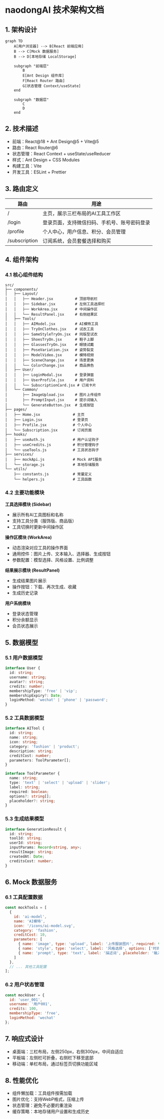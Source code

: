 # naodongAI 技术架构文档

## 1. 架构设计

```mermaid
graph TD
    A[用户浏览器] --> B[React 前端应用]
    B --> C[Mock 数据服务]
    B --> D[本地存储 LocalStorage]
    
    subgraph "前端层"
        B
        E[Ant Design 组件库]
        F[React Router 路由]
        G[状态管理 Context/useState]
    end
    
    subgraph "数据层"
        C
        D
    end
```

## 2. 技术描述

- 前端：React@18 + Ant Design@5 + Vite@5
- 路由：React Router@6
- 状态管理：React Context + useState/useReducer
- 样式：Ant Design + CSS Modules
- 构建工具：Vite
- 开发工具：ESLint + Prettier

## 3. 路由定义

| 路由 | 用途 |
|------|------|
| / | 主页，展示三栏布局的AI工具工作区 |
| /login | 登录页面，支持微信扫码、手机号、账号密码登录 |
| /profile | 个人中心，用户信息、积分、会员管理 |
| /subscription | 订阅系统，会员套餐选择和购买 |

## 4. 组件架构

### 4.1 核心组件结构

```
src/
├── components/
│   ├── Layout/
│   │   ├── Header.jsx          # 顶部导航栏
│   │   ├── Sidebar.jsx         # 左侧工具选择栏
│   │   ├── WorkArea.jsx        # 中间操作区
│   │   └── ResultPanel.jsx     # 右侧结果区
│   ├── Tools/
│   │   ├── AIModel.jsx         # AI模特工具
│   │   ├── TryOnClothes.jsx    # 试衣工具
│   │   ├── SameStyleTryOn.jsx  # 同版型试衣
│   │   ├── ShoesTryOn.jsx      # 鞋子上脚
│   │   ├── GlassesTryOn.jsx    # 眼镜试戴
│   │   ├── PoseVariation.jsx   # 姿势裂变
│   │   ├── ModelVideo.jsx      # 模特视频
│   │   ├── SceneChange.jsx     # 场景更换
│   │   └── ColorChange.jsx     # 商品换色
│   ├── User/
│   │   ├── LoginModal.jsx      # 登录弹窗
│   │   ├── UserProfile.jsx     # 用户资料
│   │   └── SubscriptionCard.jsx # 订阅卡片
│   └── Common/
│       ├── ImageUpload.jsx     # 图片上传组件
│       ├── PromptInput.jsx     # 提示词输入
│       └── GenerateButton.jsx  # 生成按钮
├── pages/
│   ├── Home.jsx               # 主页
│   ├── Login.jsx              # 登录页
│   ├── Profile.jsx            # 个人中心
│   └── Subscription.jsx       # 订阅页面
├── hooks/
│   ├── useAuth.js             # 用户认证钩子
│   ├── useCredits.js          # 积分管理钩子
│   └── useTools.js            # 工具状态钩子
├── services/
│   ├── mockApi.js             # Mock API服务
│   └── storage.js             # 本地存储服务
└── utils/
    ├── constants.js           # 常量定义
    └── helpers.js             # 工具函数
```

### 4.2 主要功能模块

**工具选择模块 (Sidebar)**
- 展示所有AI工具图标和名称
- 支持工具分类（服饰版、商品版）
- 工具切换时更新中间操作区

**操作区模块 (WorkArea)**
- 动态渲染对应工具的操作界面
- 通用控件：图片上传、文本输入、选择器、生成按钮
- 参数配置：模型选择、风格设置、比例调整

**结果展示模块 (ResultPanel)**
- 生成结果图片展示
- 操作按钮：下载、再次生成、收藏
- 生成历史记录

**用户系统模块**
- 登录状态管理
- 积分余额显示
- 会员状态展示

## 5. 数据模型

### 5.1 用户数据模型

```typescript
interface User {
  id: string;
  username: string;
  avatar?: string;
  credits: number;
  membershipType: 'free' | 'vip';
  membershipExpiry?: Date;
  loginMethod: 'wechat' | 'phone' | 'password';
}
```

### 5.2 工具数据模型

```typescript
interface AITool {
  id: string;
  name: string;
  icon: string;
  category: 'fashion' | 'product';
  description: string;
  creditCost: number;
  parameters: ToolParameter[];
}

interface ToolParameter {
  name: string;
  type: 'text' | 'select' | 'upload' | 'slider';
  label: string;
  required: boolean;
  options?: string[];
  placeholder?: string;
}
```

### 5.3 生成结果模型

```typescript
interface GenerationResult {
  id: string;
  toolId: string;
  userId: string;
  inputParams: Record<string, any>;
  resultImage: string;
  createdAt: Date;
  creditsCost: number;
}
```

## 6. Mock 数据服务

### 6.1 工具配置数据

```javascript
const mockTools = [
  {
    id: 'ai-model',
    name: 'AI模特',
    icon: '/icons/ai-model.svg',
    category: 'fashion',
    creditCost: 10,
    parameters: [
      { name: 'image', type: 'upload', label: '上传服装图片', required: true },
      { name: 'style', type: 'select', label: '风格选择', options: ['时尚', '休闲', '商务'] },
      { name: 'prompt', type: 'text', label: '描述词', placeholder: '输入详细描述...' }
    ]
  },
  // ... 其他工具配置
];
```

### 6.2 用户状态管理

```javascript
const mockUser = {
  id: 'user_001',
  username: '用户001',
  credits: 100,
  membershipType: 'free',
  loginMethod: 'wechat'
};
```

## 7. 响应式设计

- 桌面端：三栏布局，左侧250px，右侧300px，中间自适应
- 平板端：左侧栏可折叠，右侧栏下移至底部
- 移动端：单栏布局，通过标签页切换功能区域

## 8. 性能优化

- 组件懒加载：工具组件按需加载
- 图片优化：支持WebP格式，压缩上传
- 状态管理：避免不必要的重渲染
- 缓存策略：本地存储用户设置和生成历史